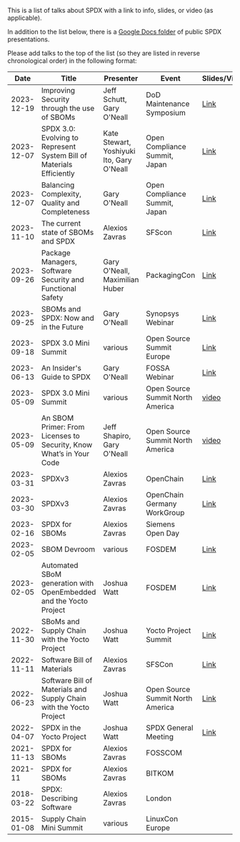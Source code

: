 This is a list of talks about SPDX with a link to info, slides, or video (as applicable). 

In addition to the list below, there is a [Google Docs folder](https://drive.google.com/drive/u/0/folders/1VUrWPp7Xk1UtXz_QGS1bLNndBxq9NVgh) of public SPDX presentations.

Please add talks to the top of the list (so they are listed in reverse chronological order) in the following format:

| Date | Title | Presenter | Event | Slides/Video |
|--|--|--|--|--|
| 2023-12-19 | Improving Security through the use of SBOMs | Jeff Schutt, Gary O'Neall | DoD Maintenance Symposium | [Link](https://docs.google.com/presentation/d/16tBgUMvTEvBufRgpbszHdO-2BEeqAegiHq5dIyAUYdE) |
| 2023-12-07 | SPDX 3.0: Evolving to Represent System Bill of Materials Efficiently | Kate Stewart, Yoshiyuki Ito, Gary O'Neall | Open Compliance Summit, Japan | [Link](https://static.sched.com/hosted_files/ocs2023/2c/Open%20Compliance%20Summit%20%20-%20SPDX%203.0.pdf) |
| 2023-12-07 | Balancing Complexity, Quality and Completeness | Gary O'Neall | Open Compliance Summit, Japan | [Link](https://static.sched.com/hosted_files/ocs2023/01/Compliance%20Summit%20Balancing%20Complexity%2C%20Quality%20and%20Completeness.pdf) |
| 2023-11-10 | The current state of SBOMs and SPDX | Alexios Zavras | SFScon | [Link](https://www.sfscon.it/talks/the-current-state-of-sboms-and-spdx/) |
| 2023-09-26 | Package Managers, Software Security and Functional Safety | Gary O'Neall, Maximilian Huber | PackagingCon | [Link](https://www.youtube.com/watch?v=q6AMZuzlpHo&list=PLl386dCR5QGTElF3MbltCJupNG1lHK4Nr&index=28) |
| 2023-09-25 | SBOMs and SPDX: Now and in the Future | Gary O'Neall | Synopsys Webinar | [Link]([https://docs.google.com/presentation/d/1luX6E2GXAsq2-17eY4Gn_CvVX_knrNp7XOnjnUZJbbc](https://www.brighttalk.com/webcast/13983/600352)) |
| 2023-09-18 | SPDX 3.0 Mini Summit | various | Open Source Summit Europe | [Link](https://www.youtube.com/playlist?list=PLbzoR-pLrL6qc2MGUC1p1EYUTk7EOuB9i) |
| 2023-06-13 | An Insider's Guide to SPDX | Gary O'Neall | FOSSA Webinar | [Link](https://www.brighttalk.com/webcast/17752/584752) |
| 2023-05-09 | SPDX 3.0 Mini Summit | various | Open Source Summit North America | [video](https://www.youtube.com/watch?v=-_6C8EG0pTA&list=PLbzoR-pLrL6osxY8Ao02UdjFIYux9I-Qi&index=331) |
| 2023-05-09 | An SBOM Primer: From Licenses to Security, Know What’s in Your Code | Jeff Shapiro, Gary O'Neall | Open Source Summit North America | [video](https://www.youtube.com/watch?v=IbGc4nIn_ao&list=PLbzoR-pLrL6osxY8Ao02UdjFIYux9I-Qi&index=123&t=57s)
| 2023-03-31 | SPDXv3 | Alexios Zavras | OpenChain | [Link](https://www.openchainproject.org/news/2023/03/31/webinar-50) |
| 2023-03-30 | SPDXv3 | Alexios Zavras | OpenChain Germany WorkGroup | [Link](https://www.openchainproject.org/news/2023/04/28/openchain-germany-work-group-meeting-2023-03-30-recording) |
| 2023-02-16 | SPDX for SBOMs | Alexios Zavras | Siemens Open Day | |
| 2023-02-05 | SBOM Devroom | various | FOSDEM | [Link](https://fosdem.org/2023/schedule/track/software_bill_of_materials/) |
| 2023-02-05 | Automated SBoM generation with OpenEmbedded and the Yocto Project | Joshua Watt | FOSDEM | [Link](https://youtu.be/Q5UQUM6zxVU) |
| 2022-11-30 | SBoMs and Supply Chain with the Yocto Project | Joshua Watt | Yocto Project Summit | [Link](https://youtu.be/h6PRf4zxnR4) |
| 2022-11-11 | Software Bill of Materials | Alexios Zavras | SFSCon | [Link](https://www.sfscon.it/talks/software-bills-of-materials-sbom/) |
| 2022-06-23 | Software Bill of Materials and Supply Chain with the Yocto Project | Joshua Watt | Open Source Summit North America | [Link](https://youtu.be/6zms_qGmVqg) |
| 2022-04-07 | SPDX in the Yocto Project | Joshua Watt | SPDX General Meeting | [Link](https://youtu.be/8X5PWa7A6pY) |
| 2021-11-13 | SPDX for SBOMs | Alexios Zavras | FOSSCOM  | |
| 2021-11  | SPDX for SBOMs | Alexios Zavras | BITKOM | |
| 2018-03-22 | SPDX: Describing Software | Alexios Zavras | London | |
| 2015-01-08 | Supply Chain Mini Summit | various | LinuxCon Europe | |
